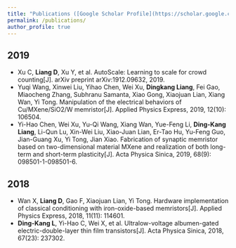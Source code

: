 ```yaml
---
title: "Publications ([Google Scholar Profile](https://scholar.google.com/citations?user=Tre69v0AAAAJ&hl=zh-CN))"
permalink: /publications/
author_profile: true
---
```


## 2019
* Xu C, **Liang D**, Xu Y, et al. AutoScale: Learning to scale for crowd counting[J]. arXiv preprint arXiv:1912.09632, 2019.
* Yuqi Wang, Xinwei Liu, Yihao Chen, Wei Xu, **Dingkang Liang**, Fei Gao, Miaocheng Zhang, Subhranu Samanta, Xiao Gong, Xiaojuan Lian, Xiang Wan, Yi Tong. Manipulation of the electrical behaviors of Cu/MXene/SiO2/W memristor[J]. Applied Physics Express, 2019, 12(10): 106504.
* Yi-Hao Chen, Wei Xu, Yu-Qi Wang, Xiang Wan, Yue-Feng Li, **Ding-Kang Liang**, Li-Qun Lu, Xin-Wei Liu, Xiao-Juan Lian, Er-Tao Hu, Yu-Feng Guo, Jian-Guang Xu, Yi Tong, Jian Xiao. Fabrication of synaptic memristor based on two-dimensional material MXene and realization of both long-term and short-term plasticity[J].  Acta Physica Sinica, 2019, 68(9): 098501-1-098501-6.

## 2018
* Wan X, **Liang D**, Gao F, Xiaojuan Lian, Yi Tong. Hardware implementation of classical conditioning with iron-oxide-based memristors[J]. Applied Physics Express, 2018, 11(11): 114601.
* **Ding-Kang L**, Yi-Hao C, Wei X, et al. Ultralow-voltage albumen-gated electric-double-layer thin film transistors[J]. Acta Physica Sinica, 2018, 67(23): 237302.
